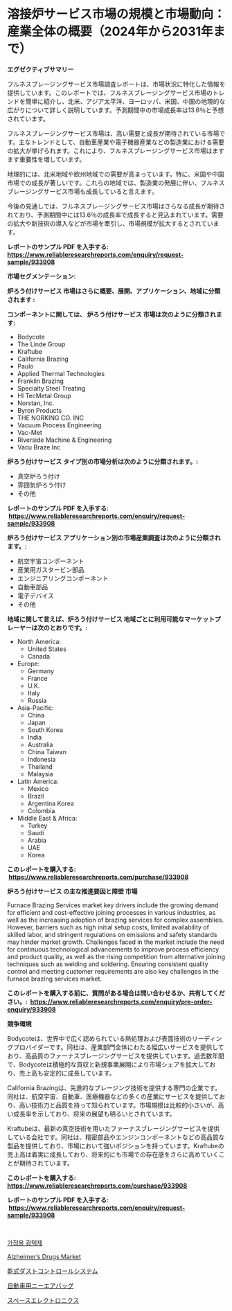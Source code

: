 <p><h1>溶接炉サービス市場の規模と市場動向：産業全体の概要（2024年から2031年まで）</h1></p><p><strong>エグゼクティブサマリー</strong></p>
<p><p>フルネスブレージングサービス市場調査レポートは、市場状況に特化した情報を提供しています。このレポートでは、フルネスブレージングサービス市場のトレンドを簡単に紹介し、北米、アジア太平洋、ヨーロッパ、米国、中国の地理的な広がりについて詳しく説明しています。予測期間中の市場成長率は13.6％と予想されています。</p><p>フルネスブレージングサービス市場は、高い需要と成長が期待されている市場です。主なトレンドとして、自動車産業や電子機器産業などの製造業における需要の拡大が挙げられます。これにより、フルネスブレージングサービス市場はますます重要性を増しています。</p><p>地理的には、北米地域や欧州地域での需要が高まっています。特に、米国や中国市場での成長が著しいです。これらの地域では、製造業の発展に伴い、フルネスブレージングサービス市場も成長していると言えます。</p><p>今後の見通しでは、フルネスブレージングサービス市場はさらなる成長が期待されており、予測期間中には13.6％の成長率で成長すると見込まれています。需要の拡大や新技術の導入などが市場を牽引し、市場規模が拡大するとされています。</p></p>
<p><strong>レポートのサンプル PDF を入手する: <a href="https://www.reliableresearchreports.com/enquiry/request-sample/933908">https://www.reliableresearchreports.com/enquiry/request-sample/933908</a></strong></p>
<p><strong>市場セグメンテーション:</strong></p>
<p><strong> 炉ろう付けサービス 市場はさらに概要、展開、アプリケーション、地域に分類されます :</strong></p>
<p><strong>コンポーネントに関しては、 炉ろう付けサービス 市場は次のように分類されます: &nbsp;</strong></p>
<p><ul><li>Bodycote</li><li>The Linde Group</li><li>Kraftube</li><li>California Brazing</li><li>Paulo</li><li>Applied Thermal Technologies</li><li>Franklin Brazing</li><li>Specialty Steel Treating</li><li>HI TecMetal Group</li><li>Norstan, Inc.</li><li>Byron Products</li><li>THE NORKING CO. INC</li><li>Vacuum Process Engineering</li><li>Vac-Met</li><li>Riverside Machine & Engineering</li><li>Vacu Braze Inc</li></ul></p>
<p><strong> 炉ろう付けサービス タイプ別の市場分析は次のように分類されます。:</strong></p>
<p><ul><li>真空炉ろう付け</li><li>雰囲気炉ろう付け</li><li>その他</li></ul></p>
<p><strong>レポートのサンプル PDF を入手する: &nbsp;<a href="https://www.reliableresearchreports.com/enquiry/request-sample/933908">https://www.reliableresearchreports.com/enquiry/request-sample/933908</a></strong></p>
<p><strong> 炉ろう付けサービス アプリケーション別の市場産業調査は次のように分類されます。:</strong></p>
<p><ul><li>航空宇宙コンポーネント</li><li>産業用ガスタービン部品</li><li>エンジニアリングコンポーネント</li><li>自動車部品</li><li>電子デバイス</li><li>その他</li></ul></p>
<p><strong>地域に関して言えば、炉ろう付けサービス 地域ごとに利用可能なマーケットプレーヤーは次のとおりです。:</strong></p>
<p><ul>
    <li>
        North America:
        <ul>
            <li>United States</li>
            <li>Canada</li>
        </ul>
    </li>
    <li>
        Europe:
        <ul>
            <li>Germany</li>
            <li>France</li>
            <li>U.K.</li>
            <li>Italy</li>
            <li>Russia</li>
        </ul>
    </li>
    <li>
        Asia-Pacific:
        <ul>
            <li>China</li>
            <li>Japan</li>
            <li>South Korea</li>
            <li>India</li>
            <li>Australia</li>
            <li>China Taiwan</li>
            <li>Indonesia</li>
            <li>Thailand</li>
            <li>Malaysia</li>
        </ul>
    </li>
    <li>
        Latin America:
        <ul>
            <li>Mexico</li>
            <li>Brazil</li>
            <li>Argentina Korea</li>
            <li>Colombia</li>
        </ul>
    </li>
    <li>
        Middle East & Africa:
        <ul>
            <li>Turkey</li>
            <li>Saudi</li>
            <li>Arabia</li>
            <li>UAE</li>
            <li>Korea</li>
        </ul>
    </li>
    </ul></p>
<p><strong>このレポートを購入する: &nbsp;<a href="https://www.reliableresearchreports.com/purchase/933908">https://www.reliableresearchreports.com/purchase/933908</a></strong></p>
<p><strong>炉ろう付けサービス の主な推進要因と障壁 市場</strong></p>
<p><p>Furnace Brazing Services market key drivers include the growing demand for efficient and cost-effective joining processes in various industries, as well as the increasing adoption of brazing services for complex assemblies. However, barriers such as high initial setup costs, limited availability of skilled labor, and stringent regulations on emissions and safety standards may hinder market growth. Challenges faced in the market include the need for continuous technological advancements to improve process efficiency and product quality, as well as the rising competition from alternative joining techniques such as welding and soldering. Ensuring consistent quality control and meeting customer requirements are also key challenges in the furnace brazing services market.</p></p>
<p><strong>このレポートを購入する前に、質問がある場合は問い合わせるか、共有してください。:&nbsp; <a href="https://www.reliableresearchreports.com/enquiry/pre-order-enquiry/933908">https://www.reliableresearchreports.com/enquiry/pre-order-enquiry/933908</a></strong></p>
<p><strong>競争環境</strong></p>
<p><p>Bodycoteは、世界中で広く認められている熱処理および表面技術のリーディングプロバイダーです。同社は、産業部門全体にわたる幅広いサービスを提供しており、高品質のファーナスブレージングサービスを提供しています。過去数年間で、Bodycoteは積極的な買収と新規事業展開により市場シェアを拡大しており、売上高も安定的に成長しています。</p><p>California Brazingは、先進的なブレージング技術を提供する専門の企業です。同社は、航空宇宙、自動車、医療機器などの多くの産業にサービスを提供しており、高い技術力と品質を持って知られています。市場規模は比較的小さいが、高い成長率を示しており、将来の展望も明るいとされています。</p><p>Kraftubeは、最新の真空技術を用いたファーナスブレージングサービスを提供している会社です。同社は、精密部品やエンジンコンポーネントなどの高品質な製品を提供しており、市場において強いポジションを持っています。Kraftubeの売上高は着実に成長しており、将来的にも市場での存在感をさらに高めていくことが期待されています。</p></p>
<p><strong>このレポートを購入する: &nbsp; <a href="https://www.reliableresearchreports.com/purchase/933908">https://www.reliableresearchreports.com/purchase/933908</a></strong></p>
<p><strong>レポートのサンプル PDF を入手する: &nbsp;<a href="https://www.reliableresearchreports.com/enquiry/request-sample/933908">https://www.reliableresearchreports.com/enquiry/request-sample/933908</a></strong><strong></strong></p>
<p>&nbsp;</p>
<p><p><a href="https://medium.com/@timkunzety907856/%EA%B0%80%EA%B5%AC-%EA%B4%80%EB%A6%AC%EC%9A%A9-%ED%8C%8C%EC%9A%B0%EB%8D%94-%EC%8B%9C%EC%9E%A5-%EB%B6%84%EC%84%9D-%EA%B7%B8-%EC%97%B0%ED%8F%89%EA%B7%A0-%EC%84%B1%EC%9E%A5%EB%A5%A0-%EC%8B%9C%EC%9E%A5-%EC%84%B8%EB%B6%84%ED%99%94-%EB%B0%8F-%EA%B8%80%EB%A1%9C%EB%B2%8C-%EC%82%B0%EC%97%85-%EA%B0%9C%EC%9A%94-1733bf70641d">가정용 광택제</a></p><p><a href="https://metal-farmhouse-e95.notion.site/Alzheimer-s-Drugs-Market-Offer-Valuable-Insights-into-Market-Size-Market-Share-Market-Trends-and--17a698cc088f4951ab0438cd8753203e">Alzheimer’s Drugs Market</a></p><p><a href="https://medium.com/@ms2501905/%E3%83%89%E3%83%A9%E3%82%A4%E3%82%BF%E3%82%A4%E3%83%97%E3%81%AE%E5%A1%B5%E3%81%AE%E5%88%B6%E5%BE%A1%E3%82%B7%E3%82%B9%E3%83%86%E3%83%A0%E5%B8%82%E5%A0%B4-%E7%AB%B6%E4%BA%89%E5%88%86%E6%9E%90-%E5%B8%82%E5%A0%B4%E5%8B%95%E5%90%91-2031%E5%B9%B4%E3%81%BE%E3%81%A7%E3%81%AE%E4%BA%88%E6%B8%AC-caba2be1c6a4">乾式ダストコントロールシステム</a></p><p><a href="https://medium.com/@ms2501905/%E8%87%AA%E5%8B%95%E8%BB%8A%E3%81%AE%E3%83%8B%E3%83%BC%E3%82%A8%E3%82%A2%E3%83%90%E3%83%83%E3%82%B0%E5%B8%82%E5%A0%B4%E5%B1%95%E6%9C%9B-%E7%94%A3%E6%A5%AD%E3%81%AE%E6%A6%82%E8%A6%81%E3%81%A8%E4%BA%88%E6%B8%AC-2024%E5%B9%B4%E3%81%8B%E3%82%892031%E5%B9%B4-cb1566aac410">自動車用ニーエアバッグ</a></p><p><a href="https://github.com/oqoeusbvpadwjs08/Market-Research-Report-List-1/blob/main/6938980184186.md">スペースエレクトロニクス</a></p></p>